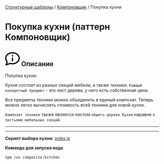 [Структурные шаблоны](../../#readme) / [Компоновщик](../#readme) / Покупка кухни

# Покупка кухни (паттерн Компоновщик)



## ![](../../../ui/info.svg) Описание

Покупка кухни.

Кухня состоит из разных секций мебели, а также техники. `Каждый конкретный предмет` - это лист дерева, у него есть собственная цена.

Все предметы техники можно объединить в единый композит. Теперь можно легко вычислить стоимость всей техники для новой кухни.

`Композит техники` также является листом `общего дерева Кухни` наравне с `листьями мебельных секций`.


***
***

**Скрипт выбора кухни**: [index.js](./index.js)

**Команда для запуска кода**

```
npm run composite:kitchen
```
